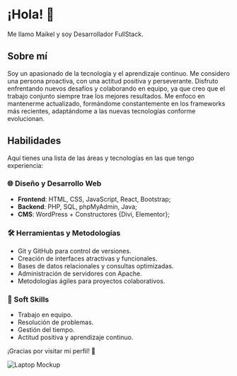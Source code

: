 # ¡Hola! 👋  
Me llamo Maikel y soy Desarrollador FullStack.

## Sobre mí  
Soy un apasionado de la tecnología y el aprendizaje continuo. Me considero una persona proactiva, con una actitud positiva y perseverante. Disfruto enfrentando nuevos desafíos y colaborando en equipo, ya que creo que el trabajo conjunto siempre trae los mejores resultados. Me enfoco en mantenerme actualizado, formándome constantemente en los frameworks más recientes, adaptándome a las nuevas tecnologías conforme evolucionan.

## Habilidades  
Aquí tienes una lista de las áreas y tecnologías en las que tengo experiencia:  

### 🌐 Diseño y Desarrollo Web  
- **Frontend**: HTML, CSS, JavaScript, React, Bootstrap;
- **Backend**: PHP, SQL, phpMyAdmin, Java;  
- **CMS**: WordPress + Constructores {Divi, Elementor};

### 🛠️ Herramientas y Metodologías  
- Git y GitHub para control de versiones.  
- Creación de interfaces atractivas y funcionales.  
- Bases de datos relacionales y consultas optimizadas.
- Administración de servidores con Apache.
- Metodologías ágiles para proyectos colaborativos.

### 🧩 Soft Skills  
- Trabajo en equipo.  
- Resolución de problemas.  
- Gestión del tiempo.  
- Actitud positiva y aprendizaje continuo.  

¡Gracias por visitar mi perfil! 🚀  

![Laptop Mockup](https://github.com/user-attachments/assets/07e14bdb-0e59-4a7c-a690-c32808fbe2d1)






